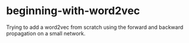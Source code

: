 # beginning-with-word2vec
Trying to add a word2vec from scratch using the forward and backward propagation on a small network. 
